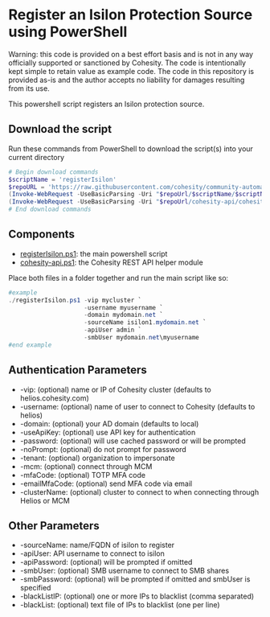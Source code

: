# Register an Isilon Protection Source using PowerShell

Warning: this code is provided on a best effort basis and is not in any way officially supported or sanctioned by Cohesity. The code is intentionally kept simple to retain value as example code. The code in this repository is provided as-is and the author accepts no liability for damages resulting from its use.

This powershell script registers an Isilon protection source.

## Download the script

Run these commands from PowerShell to download the script(s) into your current directory

```powershell
# Begin download commands
$scriptName = 'registerIsilon'
$repoURL = 'https://raw.githubusercontent.com/cohesity/community-automation-samples/main/powershell'
(Invoke-WebRequest -UseBasicParsing -Uri "$repoUrl/$scriptName/$scriptName.ps1").content | Out-File "$scriptName.ps1"; (Get-Content "$scriptName.ps1") | Set-Content "$scriptName.ps1"
(Invoke-WebRequest -UseBasicParsing -Uri "$repoUrl/cohesity-api/cohesity-api.ps1").content | Out-File cohesity-api.ps1; (Get-Content cohesity-api.ps1) | Set-Content cohesity-api.ps1
# End download commands
```

## Components

* [registerIsilon.ps1](https://raw.githubusercontent.com/cohesity/community-automation-samples/main/powershell/registerIsilon/registerIsilon.ps1): the main powershell script
* [cohesity-api.ps1](https://raw.githubusercontent.com/cohesity/community-automation-samples/main/powershell/cohesity-api/cohesity-api.ps1): the Cohesity REST API helper module

Place both files in a folder together and run the main script like so:

```powershell
#example
./registerIsilon.ps1 -vip mycluster `
                     -username myusername `
                     -domain mydomain.net `
                     -sourceName isilon1.mydomain.net `
                     -apiUser admin `
                     -smbUser mydomain.net\myusername
#end example
```

## Authentication Parameters

* -vip: (optional) name or IP of Cohesity cluster (defaults to helios.cohesity.com)
* -username: (optional) name of user to connect to Cohesity (defaults to helios)
* -domain: (optional) your AD domain (defaults to local)
* -useApiKey: (optional) use API key for authentication
* -password: (optional) will use cached password or will be prompted
* -noPrompt: (optional) do not prompt for password
* -tenant: (optional) organization to impersonate
* -mcm: (optional) connect through MCM
* -mfaCode: (optional) TOTP MFA code
* -emailMfaCode: (optional) send MFA code via email
* -clusterName: (optional) cluster to connect to when connecting through Helios or MCM

## Other Parameters

* -sourceName: name/FQDN of isilon to register
* -apiUser: API username to connect to isilon
* -apiPassword: (optional) will be prompted if omitted
* -smbUser: (optional) SMB username to connect to SMB shares
* -smbPassword: (optional) will be prompted if omitted and smbUser is specified
* -blackListIP: (optional) one or more IPs to blacklist (comma separated)
* -blackList: (optional) text file of IPs to blacklist (one per line)
